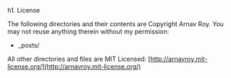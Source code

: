 h1. License

The following directories and their contents are Copyright Arnav Roy. You may not reuse anything therein without my permission:

* _posts/

All other directories and files are MIT Licensed: [http://arnavroy.mit-license.org/](http://arnavroy.mit-license.org/)
